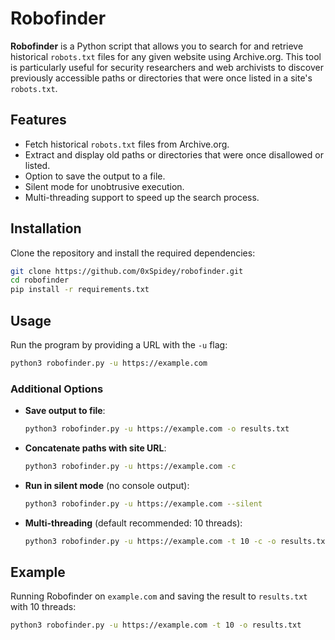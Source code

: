 # Robofinder

**Robofinder** is a Python script that allows you to search for and retrieve historical `robots.txt` files for any given website using Archive.org. This tool is particularly useful for security researchers and web archivists to discover previously accessible paths or directories that were once listed in a site's `robots.txt`.

## Features
- Fetch historical `robots.txt` files from Archive.org.
- Extract and display old paths or directories that were once disallowed or listed.
- Option to save the output to a file.
- Silent mode for unobtrusive execution.
- Multi-threading support to speed up the search process.

## Installation

Clone the repository and install the required dependencies:
```bash
git clone https://github.com/0xSpidey/robofinder.git
cd robofinder
pip install -r requirements.txt
```

## Usage

Run the program by providing a URL with the `-u` flag:
```bash
python3 robofinder.py -u https://example.com
```

### Additional Options

- **Save output to file**:
  ```bash
  python3 robofinder.py -u https://example.com -o results.txt
  ```
- **Concatenate paths with site URL**:
  ```bash
  python3 robofinder.py -u https://example.com -c
  ```
- **Run in silent mode** (no console output):
  ```bash
  python3 robofinder.py -u https://example.com --silent
  ```
- **Multi-threading** (default recommended: 10 threads):
  ```bash
  python3 robofinder.py -u https://example.com -t 10 -c -o results.txt
  ```

## Example

Running Robofinder on `example.com` and saving the result to `results.txt` with 10 threads:
```bash
python3 robofinder.py -u https://example.com -t 10 -o results.txt
```
